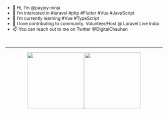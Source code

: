 - 👋 Hi, I’m @payjoy-ninja
- 👀 I’m interested in #laravel #php #Flutter #Vue #JavaScript
- 🌱 I’m currently learning #Vue #TypeScript
- 💞️ I love contributing to community. Volunteer/Host @ Laravel Live India
- 📫 You can reach out to me on Twitter @DigitalChauhan

<!---
payjoy-ninja/payjoy-ninja is a ✨ special ✨ repository because its `README.md` (this file) appears on your GitHub profile.
You can click the Preview link to take a look at your changes.
--->

<br/>
<hr />
  <div align="center">
  <a href="https://github.com/akramchauhan">
  <img height="180em" src="https://github-readme-stats.vercel.app/api?username=akramchauhan&show_icons=true&theme=gradient&include_all_commits=true&count_private=true"/>
  <img height="180em" src="https://github-readme-stats.vercel.app/api/top-langs/?username=akramchauhan&layout=compact&langs_count=7&theme=gradient"/>
</div>
